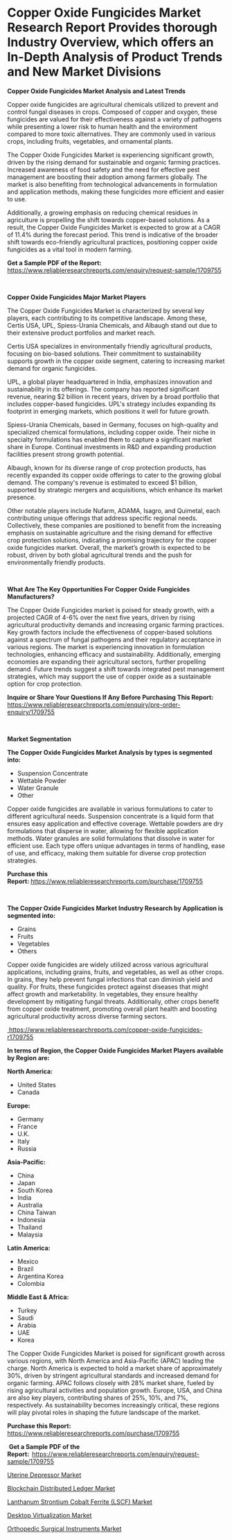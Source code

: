 <p><h1>Copper Oxide Fungicides Market Research Report Provides thorough Industry Overview, which offers an In-Depth Analysis of Product Trends and New Market Divisions</h1></p><p><strong>Copper Oxide Fungicides Market Analysis and Latest Trends</strong></p>
<p><p>Copper oxide fungicides are agricultural chemicals utilized to prevent and control fungal diseases in crops. Composed of copper and oxygen, these fungicides are valued for their effectiveness against a variety of pathogens while presenting a lower risk to human health and the environment compared to more toxic alternatives. They are commonly used in various crops, including fruits, vegetables, and ornamental plants.</p><p>The Copper Oxide Fungicides Market is experiencing significant growth, driven by the rising demand for sustainable and organic farming practices. Increased awareness of food safety and the need for effective pest management are boosting their adoption among farmers globally. The market is also benefiting from technological advancements in formulation and application methods, making these fungicides more efficient and easier to use.</p><p>Additionally, a growing emphasis on reducing chemical residues in agriculture is propelling the shift towards copper-based solutions. As a result, the Copper Oxide Fungicides Market is expected to grow at a CAGR of 11.4% during the forecast period. This trend is indicative of the broader shift towards eco-friendly agricultural practices, positioning copper oxide fungicides as a vital tool in modern farming.</p></p>
<p><strong>Get a Sample PDF of the Report:&nbsp;</strong> <a href="https://www.reliableresearchreports.com/enquiry/request-sample/1709755?utm_campaign=1470&utm_medium=2&utm_source=Github&utm_content=ia&utm_term=21102024&utm_id=copper-oxide-fungicides">https://www.reliableresearchreports.com/enquiry/request-sample/1709755</a></p>
<p>&nbsp;</p>
<p><strong>Copper Oxide Fungicides Major Market Players</strong></p>
<p><p>The Copper Oxide Fungicides Market is characterized by several key players, each contributing to its competitive landscape. Among these, Certis USA, UPL, Spiess-Urania Chemicals, and Albaugh stand out due to their extensive product portfolios and market reach.</p><p>Certis USA specializes in environmentally friendly agricultural products, focusing on bio-based solutions. Their commitment to sustainability supports growth in the copper oxide segment, catering to increasing market demand for organic fungicides.</p><p>UPL, a global player headquartered in India, emphasizes innovation and sustainability in its offerings. The company has reported significant revenue, nearing $2 billion in recent years, driven by a broad portfolio that includes copper-based fungicides. UPL's strategy includes expanding its footprint in emerging markets, which positions it well for future growth.</p><p>Spiess-Urania Chemicals, based in Germany, focuses on high-quality and specialized chemical formulations, including copper oxide. Their niche in specialty formulations has enabled them to capture a significant market share in Europe. Continual investments in R&D and expanding production facilities present strong growth potential.</p><p>Albaugh, known for its diverse range of crop protection products, has recently expanded its copper oxide offerings to cater to the growing global demand. The company's revenue is estimated to exceed $1 billion, supported by strategic mergers and acquisitions, which enhance its market presence.</p><p>Other notable players include Nufarm, ADAMA, Isagro, and Quimetal, each contributing unique offerings that address specific regional needs. Collectively, these companies are positioned to benefit from the increasing emphasis on sustainable agriculture and the rising demand for effective crop protection solutions, indicating a promising trajectory for the copper oxide fungicides market. Overall, the market’s growth is expected to be robust, driven by both global agricultural trends and the push for environmentally friendly products.</p></p>
<p>&nbsp;</p>
<p><strong>What Are The Key Opportunities For Copper Oxide Fungicides Manufacturers?</strong></p>
<p><p>The Copper Oxide Fungicides market is poised for steady growth, with a projected CAGR of 4-6% over the next five years, driven by rising agricultural productivity demands and increasing organic farming practices. Key growth factors include the effectiveness of copper-based solutions against a spectrum of fungal pathogens and their regulatory acceptance in various regions. The market is experiencing innovation in formulation technologies, enhancing efficacy and sustainability. Additionally, emerging economies are expanding their agricultural sectors, further propelling demand. Future trends suggest a shift towards integrated pest management strategies, which may support the use of copper oxide as a sustainable option for crop protection.</p></p>
<p><strong>Inquire or Share Your Questions If Any Before Purchasing This Report:</strong> <a href="https://www.reliableresearchreports.com/enquiry/pre-order-enquiry/1709755?utm_campaign=1470&utm_medium=2&utm_source=Github&utm_content=ia&utm_term=21102024&utm_id=copper-oxide-fungicides">https://www.reliableresearchreports.com/enquiry/pre-order-enquiry/1709755</a></p>
<p>&nbsp;</p>
<p><strong>Market Segmentation</strong></p>
<p><strong>The Copper Oxide Fungicides Market Analysis by types is segmented into:</strong></p>
<p><ul><li>Suspension Concentrate</li><li>Wettable Powder</li><li>Water Granule</li><li>Other</li></ul></p>
<p><p>Copper oxide fungicides are available in various formulations to cater to different agricultural needs. Suspension concentrate is a liquid form that ensures easy application and effective coverage. Wettable powders are dry formulations that disperse in water, allowing for flexible application methods. Water granules are solid formulations that dissolve in water for efficient use. Each type offers unique advantages in terms of handling, ease of use, and efficacy, making them suitable for diverse crop protection strategies.</p></p>
<p><strong>Purchase this Report:&nbsp;</strong><a href="https://www.reliableresearchreports.com/purchase/1709755?utm_campaign=1470&utm_medium=2&utm_source=Github&utm_content=ia&utm_term=21102024&utm_id=copper-oxide-fungicides">https://www.reliableresearchreports.com/purchase/1709755</a></p>
<p>&nbsp;</p>
<p><strong>The Copper Oxide Fungicides Market Industry Research by Application is segmented into:</strong></p>
<p><ul><li>Grains</li><li>Fruits</li><li>Vegetables</li><li>Others</li></ul></p>
<p><p>Copper oxide fungicides are widely utilized across various agricultural applications, including grains, fruits, and vegetables, as well as other crops. In grains, they help prevent fungal infections that can diminish yield and quality. For fruits, these fungicides protect against diseases that might affect growth and marketability. In vegetables, they ensure healthy development by mitigating fungal threats. Additionally, other crops benefit from copper oxide treatment, promoting overall plant health and boosting agricultural productivity across diverse farming sectors.</p></p>
<p><a href="https://www.reliableresearchreports.com/copper-oxide-fungicides-r1709755?utm_campaign=1470&utm_medium=2&utm_source=Github&utm_content=ia&utm_term=21102024&utm_id=copper-oxide-fungicides">&nbsp;https://www.reliableresearchreports.com/copper-oxide-fungicides-r1709755</a></p>
<p><strong>In terms of Region, the Copper Oxide Fungicides Market Players available by Region are:</strong></p>
<p>
    <p> <strong> North America: </strong>
        <ul>
            <li>United States</li>
            <li>Canada</li>
        </ul>
        </p> 
    <p> <strong> Europe: </strong>
        <ul>
            <li>Germany</li>
            <li>France</li>
            <li>U.K.</li>
            <li>Italy</li>
            <li>Russia</li>
        </ul>
        </p> 
    <p> <strong> Asia-Pacific: </strong>
        <ul>
            <li>China</li>
            <li>Japan</li>
            <li>South Korea</li>
            <li>India</li>
            <li>Australia</li>
            <li>China Taiwan</li>
            <li>Indonesia</li>
            <li>Thailand</li>
            <li>Malaysia</li>
        </ul>
        </p> 
    <p> <strong> Latin America: </strong>
        <ul>
            <li>Mexico</li>
            <li>Brazil</li>
            <li>Argentina Korea</li>
            <li>Colombia</li>
        </ul>
        </p> 
    <p> <strong> Middle East & Africa: </strong>
        <ul>
            <li>Turkey</li>
            <li>Saudi</li>
            <li>Arabia</li>
            <li>UAE</li>
            <li>Korea</li>
        </ul>
    </p>
    </p>
<p><p>The Copper Oxide Fungicides Market is poised for significant growth across various regions, with North America and Asia-Pacific (APAC) leading the charge. North America is expected to hold a market share of approximately 30%, driven by stringent agricultural standards and increased demand for organic farming. APAC follows closely with 28% market share, fueled by rising agricultural activities and population growth. Europe, USA, and China are also key players, contributing shares of 25%, 10%, and 7%, respectively. As sustainability becomes increasingly critical, these regions will play pivotal roles in shaping the future landscape of the market.</p></p>
<p><strong>Purchase this Report: </strong><a href="https://www.reliableresearchreports.com/purchase/1709755?utm_campaign=1470&utm_medium=2&utm_source=Github&utm_content=ia&utm_term=21102024&utm_id=copper-oxide-fungicides">https://www.reliableresearchreports.com/purchase/1709755</a></p>
<p>&nbsp;<strong>Get a Sample PDF of the Report:&nbsp;&nbsp;</strong><a href="https://www.reliableresearchreports.com/enquiry/request-sample/1709755?utm_campaign=1470&utm_medium=2&utm_source=Github&utm_content=ia&utm_term=21102024&utm_id=copper-oxide-fungicides">https://www.reliableresearchreports.com/enquiry/request-sample/1709755</a></p>
<p><strong></strong></p>
<p><p><a href="https://www.linkedin.com/pulse/uterine-depressor-market-global-regional-analysis-focus-yhyse?utm_campaign=1470&utm_medium=2&utm_source=Github&utm_content=ia&utm_term=21102024&utm_id=copper-oxide-fungicides">Uterine Depressor Market</a></p><p><a href="https://www.linkedin.com/pulse/blockchain-distributed-ledger-market-size-growth-industry-ccn9f?utm_campaign=1470&utm_medium=2&utm_source=Github&utm_content=ia&utm_term=21102024&utm_id=copper-oxide-fungicides">Blockchain Distributed Ledger Market</a></p><p><a href="https://github.com/SamiaHussain82/Market-Research-Report-List-1/blob/main/lanthanum-strontium-cobalt-ferrite-lscf-market.md?utm_campaign=1470&utm_medium=2&utm_source=Github&utm_content=ia&utm_term=21102024&utm_id=copper-oxide-fungicides">Lanthanum Strontium Cobalt Ferrite (LSCF) Market</a></p><p><a href="https://www.linkedin.com/pulse/analyzing-global-desktop-virtualization-market-growth-prospects-mquce?utm_campaign=1470&utm_medium=2&utm_source=Github&utm_content=ia&utm_term=21102024&utm_id=copper-oxide-fungicides">Desktop Virtualization Market</a></p><p><a href="https://www.linkedin.com/pulse/pioneering-growth-analyzing-global-orthopedic-surgical-instruments-6kgqe?utm_campaign=1470&utm_medium=2&utm_source=Github&utm_content=ia&utm_term=21102024&utm_id=copper-oxide-fungicides">Orthopedic Surgical Instruments Market</a></p></p>